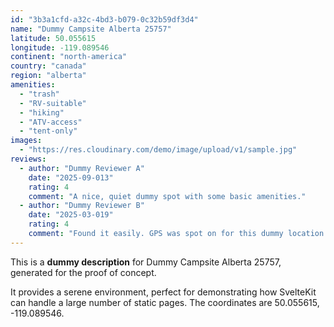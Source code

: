 ```yaml
---
id: "3b3a1cfd-a32c-4bd3-b079-0c32b59df3d4"
name: "Dummy Campsite Alberta 25757"
latitude: 50.055615
longitude: -119.089546
continent: "north-america"
country: "canada"
region: "alberta"
amenities:
  - "trash"
  - "RV-suitable"
  - "hiking"
  - "ATV-access"
  - "tent-only"
images:
  - "https://res.cloudinary.com/demo/image/upload/v1/sample.jpg"
reviews:
  - author: "Dummy Reviewer A"
    date: "2025-09-013"
    rating: 4
    comment: "A nice, quiet dummy spot with some basic amenities."
  - author: "Dummy Reviewer B"
    date: "2025-03-019"
    rating: 4
    comment: "Found it easily. GPS was spot on for this dummy location."
---
```


This is a **dummy description** for Dummy Campsite Alberta 25757, generated for the proof of concept.

It provides a serene environment, perfect for demonstrating how SvelteKit can handle a large number of static pages. The coordinates are 50.055615, -119.089546.
